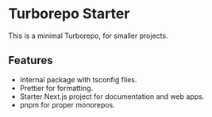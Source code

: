 # Turborepo Starter

This is a minimal Turborepo, for smaller projects.

## Features

- Internal package with tsconfig files.
- Prettier for formatting.
- Starter Next.js project for documentation and web apps.
- pnpm for proper monorepos.
